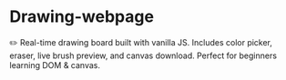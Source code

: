 # Drawing-webpage
✏️ Real-time drawing board built with vanilla JS. Includes color picker, eraser, live brush preview, and canvas download. Perfect for beginners learning DOM &amp; canvas.
